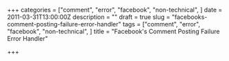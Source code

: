 +++
categories = ["comment", "error", "facebook", "non-technical", ]
date = 2011-03-31T13:00:00Z
description = ""
draft = true
slug = "facebooks-comment-posting-failure-error-handler"
tags = ["comment", "error", "facebook", "non-technical", ]
title = "Facebook's Comment Posting Failure Error Handler"

+++




